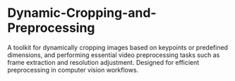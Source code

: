 # Dynamic-Cropping-and-Preprocessing
A toolkit for dynamically cropping images based on keypoints or predefined dimensions, and performing essential video preprocessing tasks such as frame extraction and resolution adjustment. Designed for efficient preprocessing in computer vision workflows.
